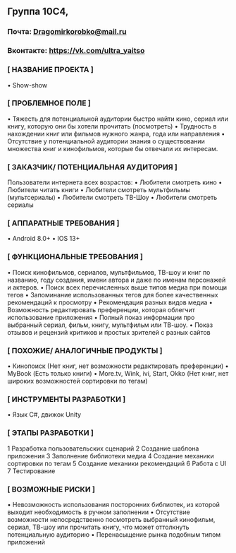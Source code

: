 ## Группа 10С4, 

### Почта: Dragomirkorobko@mail.ru
### Вконтакте: https://vk.com/ultra_yaitso

### [ НАЗВАНИЕ ПРОЕКТА ]
•	Show-show

### [ ПРОБЛЕМНОЕ ПОЛЕ ]
•	Тяжесть для потенциальной аудитории быстро найти кино, сериал или книгу, которую они бы хотели прочитать (посмотреть)
•	Трудность в нахождении книг или фильмов нужного жанра, года или направления
•	Отсутствие у потенциальной аудитории знания о существовании множества книг и кинофильмов, которые бы отвечали их интересам.

### [ ЗАКАЗЧИК/ ПОТЕНЦИАЛЬНАЯ АУДИТОРИЯ ]
Пользователи интернета всех возрастов:
•	Любители смотреть кино
•	Любители читать книги
•	Любители смотреть мультфильмы (мультсериалы)
•	Любители смотреть ТВ-Шоу
•	Любители смотреть сериалы

### [ АППАРАТНЫЕ ТРЕБОВАНИЯ ]
•	Android 8.0+
•	IOS 13+

### [ ФУНКЦИОНАЛЬНЫЕ ТРЕБОВАНИЯ ]
•	Поиск кинофильмов, сериалов, мультфильмов, ТВ-шоу и книг по названию, году создания, имени автора и даже по именам персонажей и актеров.
•	Поиск всех перечисленных выше типов медиа при помощи тегов
•	Запоминание использованных тегов для более качественных рекомендаций к просмотру 
•	Рекомендация разных видов медиа
•	Возможность редактировать преференции, которая облегчит использование приложения 
•	Полный показ информации про выбранный сериал, фильм, книгу, мультфильм или ТВ-шоу.
•	Показ отзывов и рецензий критиков и простых зрителей с разных сайтов

### [ ПОХОЖИЕ/ АНАЛОГИЧНЫЕ ПРОДУКТЫ ]
•	Кинопоиск (Нет книг, нет возможности редактировать преференции) 
•	MyBook (Есть только книги)
•	More.tv, Wink, ivi,  Start, Okko (Нет книг, нет широких возможностей сортировки по тегам)

### [ ИНСТРУМЕНТЫ РАЗРАБОТКИ ]
•	Язык C#, движок Unity

### [ ЭТАПЫ РАЗРАБОТКИ ]
1	Разработка пользовательских сценарий
2	Создание шаблона приложения
3	Заполнение библиотеки медиа
4	Создание механики сортировки по тегам
5	Создание механики рекомендаций 
6	Работа с UI
7	Тестирование

### [ ВОЗМОЖНЫЕ РИСКИ ]
•	Невозможность использования посторонних библиотек, из которой выходит необходимость в ручном заполнении
•	Отсутствие возможности непосредственно посмотреть выбранный кинофильм, сериал, ТВ-шоу или прочитать книгу, что может оттолкнуть потенциальную аудиторию
•	Перенасыщение рынка подобным типом приложений
